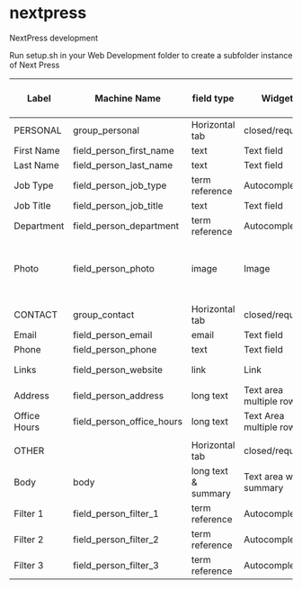 # nextpress

NextPress development

Run setup.sh in your Web Development folder to create a subfolder instance of Next Press



 |Label | Machine Name | field type | Widget | Number of Values | Other | 
 | --- | --- | --- | --- | --- | --- |
 |PERSONAL | group_personal | Horizontal tab | closed/required | 
 |First Name | field_person_first_name | text | Text field | 1 |  | 
 |Last Name | field_person_last_name | text | Text field | 1 |  | 
 |Job Type | field_person_job_type | term reference | Autocomplete | Unlimited | Vocabulary: Job Type | 
 |Job Title | field_person_job_title | text | Text field | Unlimited |  | 
 |Department | field_person_department | term reference | Autocomplete | Unlimited | Vocabulary: Department | 
 |Photo | field_person_photo | image | Image | 1 | file directory: people; Max 2k x 2k | 
 | |  | 
 |CONTACT | group_contact | Horizontal tab | closed/required | 
 |Email | field_person_email | email | Text field | 1 |  | 
 |Phone | field_person_phone | text | Text field | 1 |  | 
 |Links | field_person_website | link | Link | Unlimited | Linkit enabled | 
 |Address | field_person_address | long text | Text area multiple rows | 1 | 5 rows | 
 |Office Hours | field_person_office_hours | long text | Text Area multiple rows | 1 | 5 rows | 
 | |  | 
 |OTHER |  | Horizontal tab | closed/required | 
 |Body | body | long text & summary | Text area with summary | 1 |  | 
 |Filter 1 | field_person_filter_1 | term reference | Autocomplete | Unlimited |  | 
 |Filter 2 | field_person_filter_2 | term reference | Autocomplete | Unlimited |  | 
 |Filter 3 | field_person_filter_3 | term reference | Autocomplete | Unlimited |  |
